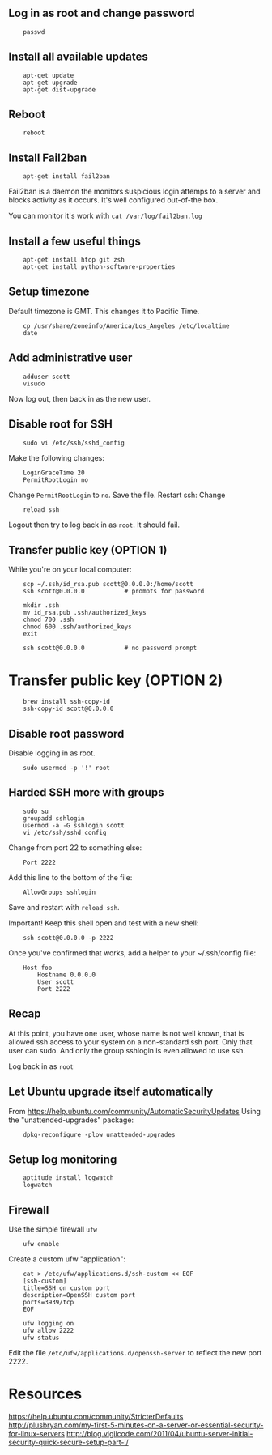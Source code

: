 ## Log in as root and change password

		passwd

## Install all available updates

		apt-get update
		apt-get upgrade
		apt-get dist-upgrade

## Reboot

		reboot

## Install Fail2ban

		apt-get install fail2ban

Fail2ban is a daemon the monitors suspicious login attemps to a server
and blocks activity as it occurs. It's well configured out-of-the box. 

You can monitor it's work with `cat /var/log/fail2ban.log`

## Install a few useful things

		apt-get install htop git zsh
		apt-get install python-software-properties

## Setup timezone
Default timezone is GMT. This changes it to Pacific Time.

		cp /usr/share/zoneinfo/America/Los_Angeles /etc/localtime
		date

## Add administrative user

		adduser scott
		visudo

Now log out, then back in as the new user.

## Disable root for SSH

		sudo vi /etc/ssh/sshd_config

Make the following changes:

		LoginGraceTime 20
		PermitRootLogin no

Change `PermitRootLogin` to `no`. Save the file. Restart ssh:
Change 

		reload ssh

Logout then try to log back in as `root`. It should fail.

## Transfer public key (OPTION 1)
While you're on your local computer:

		scp ~/.ssh/id_rsa.pub scott@0.0.0.0:/home/scott
		ssh scott@0.0.0.0			# prompts for password

		mkdir .ssh
		mv id_rsa.pub .ssh/authorized_keys
		chmod 700 .ssh
		chmod 600 .ssh/authorized_keys
		exit

		ssh scott@0.0.0.0			# no password prompt

# Transfer public key (OPTION 2)

		brew install ssh-copy-id
		ssh-copy-id scott@0.0.0.0

## Disable root password
Disable logging in as root. 

		sudo usermod -p '!' root

## Harded SSH more with groups

		sudo su
		groupadd sshlogin
		usermod -a -G sshlogin scott
		vi /etc/ssh/sshd_config

Change from port 22 to something else:

		Port 2222

Add this line to the bottom of the file:

		AllowGroups sshlogin

Save and restart with `reload ssh`.

Important! Keep this shell open and test with a new shell:

		ssh scott@0.0.0.0 -p 2222

Once you've confirmed that works, add a helper to your ~/.ssh/config
file:

		Host foo
			Hostname 0.0.0.0
			User scott
			Port 2222

## Recap

At this point, you have one user, whose name is not well known, that is
allowed ssh access to your system on a non-standard ssh port. Only that
user can sudo. And only the group sshlogin is even allowed to use ssh.

Log back in as `root`

## Let Ubuntu upgrade itself automatically
From https://help.ubuntu.com/community/AutomaticSecurityUpdates
Using the "unattended-upgrades" package:

		dpkg-reconfigure -plow unattended-upgrades

## Setup log monitoring

		aptitude install logwatch
		logwatch

## Firewall
Use the simple firewall `ufw`

		ufw enable

Create a custom ufw "application":

		cat > /etc/ufw/applications.d/ssh-custom << EOF
		[ssh-custom]
		title=SSH on custom port
		description=OpenSSH custom port
		ports=3939/tcp
		EOF

		ufw logging on
		ufw allow 2222
		ufw status


Edit the file `/etc/ufw/applications.d/openssh-server` to reflect the
new port 2222.

# Resources

https://help.ubuntu.com/community/StricterDefaults
http://plusbryan.com/my-first-5-minutes-on-a-server-or-essential-security-for-linux-servers
http://blog.vigilcode.com/2011/04/ubuntu-server-initial-security-quick-secure-setup-part-i/
